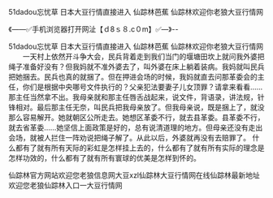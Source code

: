 51dadou忘忧草
日本大豆行情直接进入
仙踪林芭蕉
仙踪林欢迎你老狼大豆行情网


《——✅手机浏览器打开网沚【ｄ8ｓ８.c０m】✅—》--

51dadou忘忧草
日本大豆行情直接进入
仙踪林芭蕉
仙踪林欢迎你老狼大豆行情网
　　一天村上依然开斗争大会，民兵背着走到我们当门的堰塘田坎上就问我外婆把绳子准备好没有？但我妈就不准外婆去了，叫外婆在床上躺着装病。我妈就叫民兵把她捆去。民兵也真的就捆了。但在押进会场的时候，我妈就直去问那革委会的主任，你们是根据中央哪号文件执行的？父亲犯法要妻子儿女顶罪？请拿来看看……那主任当然拿不出。我母亲就和那主任唇舌战起来，说文件，背语录，讲法规，针锋相对。最后那主任无奈，叫民兵把我母亲放了。但我母亲说，既是捆上了，就没那么容易解开。她就朝区公所走去。她想区革委不行，就去县革委。县革委不行，就去省革委……她坚信上面政策是好的，总有说清道理的地方。但母亲还没有走出会场，就被人拦住一阵劝说把绳子解了。从此以后，外婆就再没有去赔罪了。
什么都有了就有所有天际的彩虹是怎样挂上去的，什么都有了就有所有实际的理念是怎样功效的，什么都有了就有所有寰球的优美是怎样到怀的。





仙踪林官方网站欢迎您老狼信息网大豆xzl仙踪林大豆行情网在线仙踪林最新地址欢迎您老狼仙踪林入口一大豆行情网
